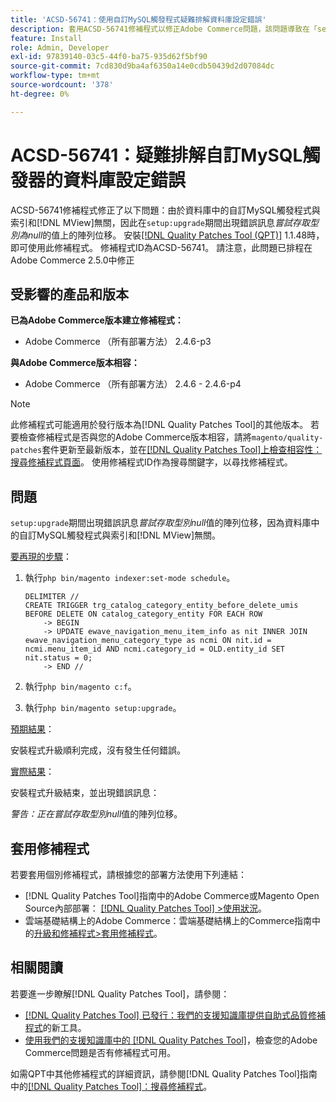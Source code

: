 ```yaml
---
title: 'ACSD-56741：使用自訂MySQL觸發程式疑難排解資料庫設定錯誤'
description: 套用ACSD-56741修補程式以修正Adobe Commerce問題，該問題導致在「setup：upgrade」期間出現錯誤訊息*嘗試存取型別為null*的值的陣列位移，這是因為資料庫中的自訂MySQL觸發程式與索引和 [!DNL MView]無關。
feature: Install
role: Admin, Developer
exl-id: 97839140-03c5-44f0-ba75-935d62f5bf90
source-git-commit: 7cd830d9ba4af6350a14e0cdb50439d2d07084dc
workflow-type: tm+mt
source-wordcount: '378'
ht-degree: 0%

---
```


# ACSD-56741：疑難排解自訂MySQL觸發器的資料庫設定錯誤

ACSD-56741修補程式修正了以下問題：由於資料庫中的自訂MySQL觸發程式與索引和[!DNL MView]無關，因此在`setup:upgrade`期間出現錯誤訊息&#x200B;*嘗試存取型別為null*&#x200B;的值上的陣列位移。 安裝[[!DNL Quality Patches Tool (QPT)]](/help/announcements/adobe-commerce-announcements/magento-quality-patches-released-new-tool-to-self-serve-quality-patches.md) 1.1.48時，即可使用此修補程式。 修補程式ID為ACSD-56741。 請注意，此問題已排程在Adobe Commerce 2.5.0中修正

## 受影響的產品和版本

**已為Adobe Commerce版本建立修補程式：**

* Adobe Commerce （所有部署方法） 2.4.6-p3

**與Adobe Commerce版本相容：**

* Adobe Commerce （所有部署方法） 2.4.6 - 2.4.6-p4

>[!NOTE]
>
>此修補程式可能適用於發行版本為[!DNL Quality Patches Tool]的其他版本。 若要檢查修補程式是否與您的Adobe Commerce版本相容，請將`magento/quality-patches`套件更新至最新版本，並在[[!DNL Quality Patches Tool]上檢查相容性：搜尋修補程式頁面](https://experienceleague.adobe.com/tools/commerce-quality-patches/index.html)。 使用修補程式ID作為搜尋關鍵字，以尋找修補程式。

## 問題

`setup:upgrade`期間出現錯誤訊息&#x200B;*嘗試存取型別null*&#x200B;值的陣列位移，因為資料庫中的自訂MySQL觸發程式與索引和[!DNL MView]無關。

<u>要再現的步驟</u>：

1. 執行`php bin/magento indexer:set-mode schedule`。

   ```
   DELIMITER //
   CREATE TRIGGER trg_catalog_category_entity_before_delete_umis BEFORE DELETE ON catalog_category_entity FOR EACH ROW
       -> BEGIN
       -> UPDATE ewave_navigation_menu_item_info as nit INNER JOIN ewave_navigation_menu_category_type as ncmi ON nit.id = ncmi.menu_item_id AND ncmi.category_id = OLD.entity_id SET nit.status = 0;
       -> END //
   ```

1. 執行`php bin/magento c:f`。
1. 執行`php bin/magento setup:upgrade`。

<u>預期結果</u>：

安裝程式升級順利完成，沒有發生任何錯誤。

<u>實際結果</u>：

安裝程式升級結束，並出現錯誤訊息：

*警告：正在嘗試存取型別null*&#x200B;值的陣列位移。

## 套用修補程式

若要套用個別修補程式，請根據您的部署方法使用下列連結：

* [!DNL Quality Patches Tool]指南中的Adobe Commerce或Magento Open Source內部部署： [[!DNL Quality Patches Tool] >使用狀況](https://experienceleague.adobe.com/docs/commerce-operations/tools/quality-patches-tool/usage.html)。
* 雲端基礎結構上的Adobe Commerce：雲端基礎結構上的Commerce指南中的[升級和修補程式>套用修補程式](https://experienceleague.adobe.com/docs/commerce-cloud-service/user-guide/develop/upgrade/apply-patches.html)。

## 相關閱讀

若要進一步瞭解[!DNL Quality Patches Tool]，請參閱：

* [[!DNL Quality Patches Tool] 已發行：我們的支援知識庫提供自助式品質修補程式](/help/announcements/adobe-commerce-announcements/magento-quality-patches-released-new-tool-to-self-serve-quality-patches.md)的新工具。
* [使用我們的支援知識庫中的 [!DNL Quality Patches Tool]](/help/support-tools/patches-available-in-qpt-tool/check-patch-for-magento-issue-with-magento-quality-patches.md)，檢查您的Adobe Commerce問題是否有修補程式可用。

如需QPT中其他修補程式的詳細資訊，請參閱[!DNL Quality Patches Tool]指南中的[[!DNL Quality Patches Tool]：搜尋修補程式](https://experienceleague.adobe.com/tools/commerce-quality-patches/index.html)。
